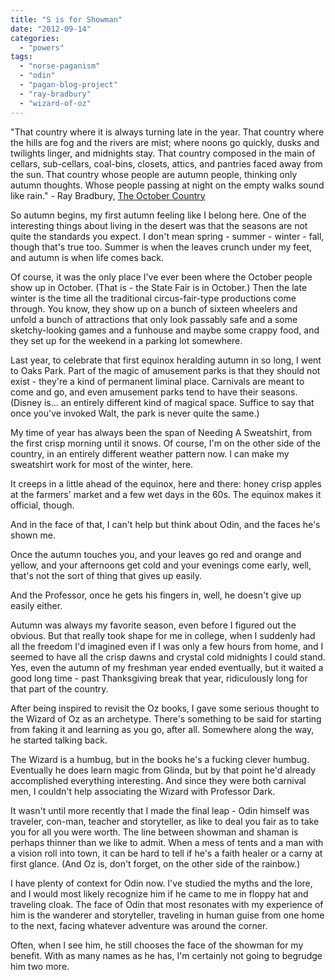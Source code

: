 ```yaml
---
title: "S is for Showman"
date: "2012-09-14"
categories: 
  - "powers"
tags: 
  - "norse-paganism"
  - "odin"
  - "pagan-blog-project"
  - "ray-bradbury"
  - "wizard-of-oz"
---
```


"That country where it is always turning late in the year. That country where the hills are fog and the rivers are mist; where noons go quickly, dusks and twilights linger, and midnights stay. That country composed in the main of cellars, sub-cellars, coal-bins, closets, attics, and pantries faced away from the sun. That country whose people are autumn people, thinking only autumn thoughts. Whose people passing at night on the empty walks sound like rain." - Ray Bradbury, [The October Country](http://www.amazon.com/October-Country-Ray-Bradbury/dp/0380973871%3FSubscriptionId%3D0G81C5DAZ03ZR9WH9X82%26tag%3Dzemanta-20%26linkCode%3Dxm2%26camp%3D2025%26creative%3D165953%26creativeASIN%3D0380973871 "The October Country")

So autumn begins, my first autumn feeling like I belong here. One of the interesting things about living in the desert was that the seasons are not quite the standards you expect. I don't mean spring - summer - winter - fall, though that's true too. Summer is when the leaves crunch under my feet, and autumn is when life comes back.

Of course, it was the only place I've ever been where the October people show up in October. (That is - the State Fair is in October.) Then the late winter is the time all the traditional circus-fair-type productions come through. You know, they show up on a bunch of sixteen wheelers and unfold a bunch of attractions that only look passably safe and a some sketchy-looking games and a funhouse and maybe some crappy food, and they set up for the weekend in a parking lot somewhere.

Last year, to celebrate that first equinox heralding autumn in so long, I went to Oaks Park. Part of the magic of amusement parks is that they should not exist - they're a kind of permanent liminal place. Carnivals are meant to come and go, and even amusement parks tend to have their seasons. (Disney is... an entirely different kind of magical space. Suffice to say that once you've invoked Walt, the park is never quite the same.)

My time of year has always been the span of Needing A Sweatshirt, from the first crisp morning until it snows. Of course, I'm on the other side of the country, in an entirely different weather pattern now. I can make my sweatshirt work for most of the winter, here.

It creeps in a little ahead of the equinox, here and there: honey crisp apples at the farmers' market and a few wet days in the 60s. The equinox makes it official, though.

And in the face of that, I can't help but think about Odin, and the faces he's shown me.

Once the autumn touches you, and your leaves go red and orange and yellow, and your afternoons get cold and your evenings come early, well, that's not the sort of thing that gives up easily.

And the Professor, once he gets his fingers in, well, he doesn't give up easily either.

Autumn was always my favorite season, even before I figured out the obvious. But that really took shape for me in college, when I suddenly had all the freedom I'd imagined even if I was only a few hours from home, and I seemed to have all the crisp dawns and crystal cold midnights I could stand. Yes, even the autumn of my freshman year ended eventually, but it waited a good long time - past Thanksgiving break that year, ridiculously long for that part of the country.

After being inspired to revisit the Oz books, I gave some serious thought to the Wizard of Oz as an archetype. There's something to be said for starting from faking it and learning as you go, after all. Somewhere along the way, he started talking back.

The Wizard is a humbug, but in the books he's a fucking clever humbug. Eventually he does learn magic from Glinda, but by that point he'd already accomplished everything interesting. And since they were both carnival men, I couldn't help associating the Wizard with Professor Dark.

It wasn't until more recently that I made the final leap - Odin himself was traveler, con-man, teacher and storyteller, as like to deal you fair as to take you for all you were worth. The line between showman and shaman is perhaps thinner than we like to admit. When a mess of tents and a man with a vision roll into town, it can be hard to tell if he's a faith healer or a carny at first glance. (And Oz is, don't forget, on the other side of the rainbow.)

I have plenty of context for Odin now. I've studied the myths and the lore, and I would most likely recognize him if he came to me in floppy hat and traveling cloak. The face of Odin that most resonates with my experience of him is the wanderer and storyteller, traveling in human guise from one home to the next, facing whatever adventure was around the corner.

Often, when I see him, he still chooses the face of the showman for my benefit. With as many names as he has, I'm certainly not going to begrudge him two more.
